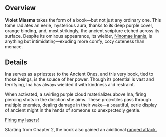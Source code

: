 <!-- title: Violet Miasma -->
<!-- quote: **Giggles cutely and proceeds to decimate her enemies** -->
<!-- chapters: -1 -->
<!-- images: (Ina's first time wielding the book), (The book viewed from the inventory), (Ina activating the book's ability) -->
<!-- model: true -->

## Overview

**Violet Miasma** takes the form of a book—but not just any ordinary one. This tome radiates an eerie, mysterious aura, thanks to its deep purple cover, orange binding, and, most strikingly, the ancient scripture etched across its surface. Despite its ominous appearance, its wielder, [Ninomae Inanis](#entry:ina-entry), is anything but intimidating—exuding more comfy, cozy cuteness than menace.

## Details

Ina serves as a priestess to the Ancient Ones, and this very book, tied to those beings, is the source of her power. Though its potential is vast and terrifying, Ina has always wielded it with kindness and restraint.

When activated, a swirling purple cloud materializes above Ina, firing piercing shots in the direction she aims. These projectiles pass through multiple enemies, dealing damage in their wake—a beautiful, eerie display of ancient might in the hands of someone so unexpectedly gentle.

[Firing my lasers!](#embed:https://www.youtube.com/live/THllQCVOYzY?si=6WRNsqGVEFR4DDPO&t=4464)

Starting from Chapter 2, the book also gained an additional [ranged attack.](#entry:revelations-entry)
